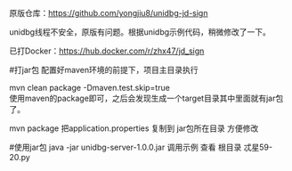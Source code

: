 原版仓库：https://github.com/yongjiu8/unidbg-jd-sign

unidbg线程不安全，原版有问题。根据unidbg示例代码，稍微修改了一下。

已打Docker：https://hub.docker.com/r/zhx47/jd_sign

#打jar包
配置好maven环境的前提下，项目主目录执行

 mvn clean package -Dmaven.test.skip=true  
使用maven的package即可，之后会发现生成一个target目录其中里面就有jar包了。

mvn package
把application.properties 复制到 jar包所在目录 方便修改

#使用jar包
java -jar unidbg-server-1.0.0.jar 
调用示例
查看 根目录 忒星59-20.py
